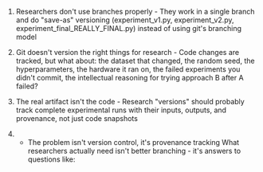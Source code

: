 1. Researchers don't use branches properly - They work in a single branch and do "save-as" versioning (experiment_v1.py, experiment_v2.py, experiment_final_REALLY_FINAL.py) instead of using git's branching model
2. Git doesn't version the right things for research - Code changes are tracked, but what about: the dataset that changed, the random seed, the hyperparameters, the hardware it ran on, the failed experiments you didn't commit, the intellectual reasoning for trying approach B after A failed?
3. The real artifact isn't the code - Research "versions" should probably track complete experimental runs with their inputs, outputs, and provenance, not just code snapshots

4. - The problem isn't version control, it's provenance tracking
What researchers actually need isn't better branching - it's answers to questions like:
